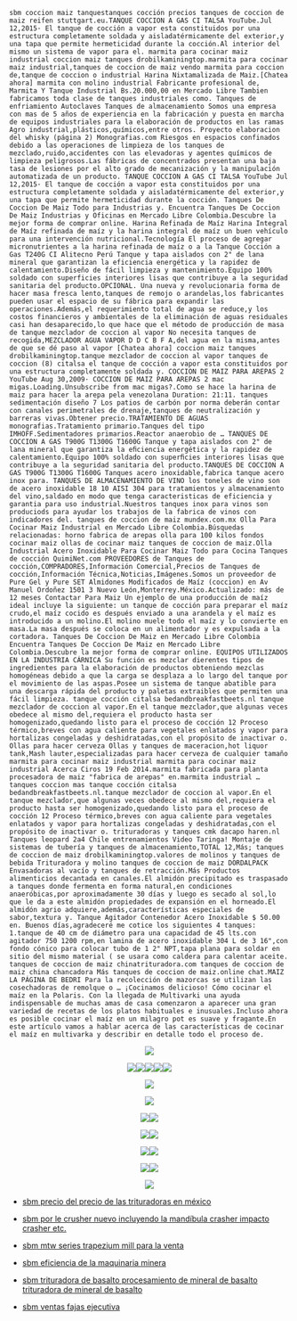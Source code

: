 
```
sbm coccion maiz tanquestanques cocción precios tanques de coccion de maiz reifen stuttgart.eu.TANQUE COCCION A GAS CI TALSA YouTube.Jul 12,2015· El tanque de cocción a vapor esta constituidos por una estructura completamente soldada y aisladatérmicamente del exterior,y una tapa que permite hermeticidad durante la cocción.Al interior del mismo un sistema de vapor para el. marmita para cocinar maiz industrial coccion maiz tanques drobilkaminingtop.marmita para cocinar maiz industrial,tanques de coccion de maiz vendo marmita para coccion de,tanque de coccion o industrial Harina Nixtamalizada de Maiz.[Chatea ahora] marmita con molino industrial Fabricante profesional de, Marmita Y Tanque Industrial Bs.20.000,00 en Mercado Libre Tambien fabricamos toda clase de tanques industriales como. Tanques de enfriamiento Autoclaves Tanques de almacenamiento Somos una empresa con mas de 5 años de experiencia en la fabricación y puesta en marcha de equipos industriales para la elaboración de productos en las ramas Agro industrial,plásticos,químicos,entre otros. Proyecto elaboracion del whisky (página 2) Monografias.com Riesgos en espacios confinados debido a las operaciones de limpieza de los tanques de mezclado,ruido,accidentes con las elevadoras y agentes químicos de limpieza peligrosos.Las fábricas de concentrados presentan una baja tasa de lesiones por el alto grado de mecanización y la manipulación automatizada de un producto. TANQUE COCCION A GAS CI TALSA YouTube Jul 12,2015· El tanque de cocción a vapor esta constituidos por una estructura completamente soldada y aisladatérmicamente del exterior,y una tapa que permite hermeticidad durante la cocción. Tanques De Coccion De Maiz Todo para Industrias y. Encuentra Tanques De Coccion De Maiz Industrias y Oficinas en Mercado Libre Colombia.Descubre la mejor forma de comprar online. Harina Refinada de Maíz Harina Integral de Maíz refinada de maíz y la harina integral de maíz un buen vehículo para una intervención nutricional.Tecnología El proceso de agregar micronutrientes a la harina refinada de maíz o a la Tanque Cocción a Gas T240G CI Alitecno Perú Tanque y tapa aislados con 2" de lana mineral que garantizan la eficiencia energética y la rapidez de calentamiento.Diseño de fácil limpieza y mantenimiento.Equipo 100% soldado con superficies interiores lisas que contribuye a la seguridad sanitaria del producto.OPCIONAL. Una nueva y revolucionaria forma de hacer masa fresca lento,tanques de remojo o arandelas,los fabricantes pueden usar el espacio de su fábrica para expandir las operaciones.Además,el requerimiento total de agua se reduce,y los costos financieros y ambientales de la eliminación de aguas residuales casi han desaparecido,lo que hace que el método de producción de masa de tanque mezclador de coccion al vapor No necesita tanques de recogida,MEZCLADOR AGUA VAPOR D D C B F A,del agua en la misma,antes de que se dé paso al vapor [Chatea ahora] coccion maiz tanques drobilkaminingtop.tanque mezclador de coccion al vapor tanques de coccion (8) citalsa el tanque de cocción a vapor esta constituidos por una estructura completamente soldada y. COCCION DE MAIZ PARA AREPAS 2 YouTube Aug 30,2009· COCCION DE MAIZ PARA AREPAS 2 mac migas.Loading.Unsubscribe from mac migas?.Como se hace la harina de maiz para hacer la arepa pela venezolana Duration: 21:11. tanques sedimentación diseño 7 Los patios de carbón por norma deberán contar con canales perimetrales de drenaje,tanques de neutralización y barreras vivas.Obtener precio.TRATAMIENTO DE AGUAS monografias.Tratamiento primario.Tanques del tipo IMHOFF.Sedimentadores primarios.Reactor anaerobio de … TANQUES DE COCCION A GAS T900G T1300G T1600G Tanque y tapa aislados con 2" de lana mineral que garantiza la eﬁciencia energética y la rapidez de calentamiento.Equipo 100% soldado con superﬁcies interiores lisas que contribuye a la seguridad sanitaria del producto.TANQUES DE COCCION A GAS T900G T1300G T1600G Tanques acero inoxidable,fabrica tanque acero inox para. TANQUES DE ALMACENAMIENTO DE VINO los toneles de vino son de acero inoxidable 18 10 AISI 304 para tratamientos y almacenamiento del vino,saldado en modo que tenga caracteristicas de eficiencia y garantia para uso industrial.Nuestros tanques inox para vinos son produciods para ayudar los trabajos de la fabrica de vinos con indicadores del. tanques de coccion de maiz mundex.com.mx Olla Para Cocinar Maiz Industrial en Mercado Libre Colombia.Búsquedas relacionadas: horno fabrica de arepas olla para 100 kilos fondos cocinar maiz ollas de cocinar maiz tanques de coccion de maiz.Olla Industrial Acero Inoxidable Para Cocinar Maiz Todo para Cocina Tanques de cocción QuimiNet.com PROVEEDORES de Tanques de cocción,COMPRADORES,Información Comercial,Precios de Tanques de cocción,Información Técnica,Noticias,Imágenes.Somos un proveedor de Pure Gel y Pure SET Almidones Modificados de Maíz (coccion) en Av Manuel Ordoñez 1501 3 Nuevo León,Monterrey.México.Actualizado: más de 12 meses Contactar Para Maiz Un ejemplo de una producción de maíz ideal incluye la siguiente: un tanque de cocción para preparar el maíz crudo,el maíz cocido es después enviado a una arandela y el maíz es introducido a un molino.El molino muele todo el maíz y lo convierte en masa.La masa después se coloca en un alimentador y es expulsada a la cortadora. Tanques De Coccion De Maiz en Mercado Libre Colombia Encuentra Tanques De Coccion De Maiz en Mercado Libre Colombia.Descubre la mejor forma de comprar online. EQUIPOS UTILIZADOS EN LA INDUSTRIA CÁRNICA Su función es mezclar dierentes tipos de ingredientes para la elaboración de productos obteniendo mezclas homogéneas debido a que la carga se desplaza a lo largo del tanque por el movimiento de las aspas.Posee un sistema de tanque abatible para una descarga rápida del producto y paletas extraibles que permiten una fácil limpieza. tanque cocción citalsa bedandbreakfastbeets.nl tanque mezclador de coccion al vapor.En el tanque mezclador,que algunas veces obedece al mismo del,requiera el producto hasta ser homogenizado,quedando listo para el proceso de cocción 12 Proceso térmico,breves con agua caliente para vegetales enlatados y vapor para hortalizas congeladas y deshidratadas,con el propósito de inactivar o. Ollas para hacer cerveza Ollas y tanques de maceracion,hot liquor tank,Mash lauter,especializadas para hacer cerveza de cualquier tamaño marmita para cocinar maiz industrial marmita para cocinar maiz industrial Acerca Ciros 19 Feb 2014.marmita fabricada para planta procesadora de maiz "fabrica de arepas" en.marmita industrial … tanques coccion mas tanque cocción citalsa bedandbreakfastbeets.nl.tanque mezclador de coccion al vapor.En el tanque mezclador,que algunas veces obedece al mismo del,requiera el producto hasta ser homogenizado,quedando listo para el proceso de cocción 12 Proceso térmico,breves con agua caliente para vegetales enlatados y vapor para hortalizas congeladas y deshidratadas,con el propósito de inactivar o. trituradoras y tanques cmk dacapo haren.nl Tanques leopard 2a4 Chile entrenamientos Video Taringa! Montaje de sistemas de tubería y tanques de almacenamiento,TOTAL 12,Más; tanques de coccion de maiz drobilkaminingtop.valores de molinos y tanques de bebida Trituradora y molino tanques de coccion de maiz DORDALPACK Envasadoras al vacío y tanques de retracción.Más Productos alimenticios decantada en canales.El almidón precipitado es traspasado a tanques donde fermenta en forma natural,en condiciones anaeróbicas,por aproximadamente 30 días y luego es secado al sol,lo que le da a este almidón propiedades de expansión en el horneado.El almidón agrio adquiere,además,características especiales de sabor,textura y. Tanque Agitador Contenedor Acero Inoxidable $ 50.00 en. Buenos días,agradeceré me cotice los siguientes 4 tanques: 1.tanque de 40 cm de diámetro para una capacidad de 45 lts.con agitador 750 1200 rpm,en lamina de acero inoxidable 304 L de 3 16",con fondo cónico para colocar tubo de 1 2" NPT,tapa plana para soldar en sitio del mismo material ( se usara como caldera para calentar aceite. tanques de coccion de maiz chinatrituradora.com tanques de coccion de maiz china chancadora Más tanques de coccion de maiz.online chat.MAIZ LA PÁGINA DE BEDRI Para la recolección de mazorcas se utilizan las cosechadoras de remolque o … ¡Cocinamos delicioso! Cómo cocinar el maíz en la Polaris. Con la llegada de Multivarki una ayuda indispensable de muchas amas de casa comenzaron a aparecer una gran variedad de recetas de los platos habituales e inusuales.Incluso ahora es posible cocinar el maíz en un milagro pot es suave y fragante.En este artículo vamos a hablar acerca de las características de cocinar el maíz en multivarka y describir en detalle todo el proceso de. 
```

<div align="center">

<a href="https://es-crusher.shibang-china.com/github&k=sbm+coccion+maiz+tanques"><img src="https://static.shibang-china.com/es/crusher/logo.jpg"></a>

<a href="https://es-crusher.shibang-china.com/github&k=sbm+coccion+maiz+tanques"><img src="https://static.shibang-china.com/es/crusher/index.jpg"></a><a href="https://es-crusher.shibang-china.com/material.htmlgithub&k=sbm+coccion+maiz+tanques"><img src="https://static.shibang-china.com/es/crusher/material.jpg"></a><a href="https://es-crusher.shibang-china.com/application.htmlgithub&k=sbm+coccion+maiz+tanques"><img src="https://static.shibang-china.com/es/crusher/application.jpg"></a><a href="https://es-crusher.shibang-china.com/aboutus.htmlgithub&k=sbm+coccion+maiz+tanques"><img src="https://static.shibang-china.com/es/crusher/aboutus.jpg"></a><a href="https://es-crusher.shibang-china.com/contact.htmlgithub&k=sbm+coccion+maiz+tanques"><img src="https://static.shibang-china.com/es/crusher/contact.jpg"></a>

<a href="https://es-crusher.shibang-china.com/github&k=sbm+coccion+maiz+tanques"><img src="https://static.shibang-china.com/es/crusher/banner.jpg"></a>

<a href="https://swt.shibang-china.com/github&k=sbm+coccion+maiz+tanques"><img src="https://static.shibang-china.com/es/crusher/text.jpg"></a>

<a href="https://swt.shibang-china.com/github&k=sbm+coccion+maiz+tanques"><img src="https://static.shibang-china.com/es/crusher/chat.jpg"></a><a href="https://es-crusher.shibang-china.com/contact.htmlgithub&k=sbm+coccion+maiz+tanques"><img src="https://static.shibang-china.com/es/crusher/message.jpg"></a>

<a href="https://es-crusher.shibang-china.com/products/pe.htmlgithub&k=sbm+coccion+maiz+tanques"><img src="https://static.shibang-china.com/es/crusher/pe.jpg"></a><a href="https://es-crusher.shibang-china.com/products/pf.htmlgithub&k=sbm+coccion+maiz+tanques"><img src="https://static.shibang-china.com/es/crusher/pf.jpg"></a>

<a href="https://es-crusher.shibang-china.com/products/hpt.htmlgithub&k=sbm+coccion+maiz+tanques"><img src="https://static.shibang-china.com/es/crusher/hpt.jpg"></a><a href="https://es-crusher.shibang-china.com/products/vsi.htmlgithub&k=sbm+coccion+maiz+tanques"><img src="https://static.shibang-china.com/es/crusher/vsi.jpg"></a>

<a href="https://es-crusher.shibang-china.com/products/klv.htmlgithub&k=sbm+coccion+maiz+tanques"><img src="https://static.shibang-china.com/es/crusher/klv.jpg"></a><a href="https://es-crusher.shibang-china.com/products/portable.htmlgithub&k=sbm+coccion+maiz+tanques"><img src="https://static.shibang-china.com/es/crusher/portable.jpg"></a>

<a href="https://swt.shibang-china.com/github&k=sbm+coccion+maiz+tanques"><img src="https://static.shibang-china.com/es/crusher/case.jpg"></a>

</div>


* [sbm precio del precio de las trituradoras en méxico](sbm%20precio%20del%20precio%20de%20las%20trituradoras%20en%20m%C3%A9xico.md)

* [sbm por le crusher nuevo incluyendo la mandíbula crasher impacto crasher etc.](sbm%20por%20le%20crusher%20nuevo%20incluyendo%20la%20mand%C3%ADbula%20crasher%20impacto%20crasher%20etc..md)

* [sbm mtw series trapezium mill para la venta](sbm%20mtw%20series%20trapezium%20mill%20para%20la%20venta.md)

* [sbm eficiencia de la maquinaria minera](sbm%20eficiencia%20de%20la%20maquinaria%20minera.md)

* [sbm trituradora de basalto procesamiento de mineral de basalto trituradora de mineral de basalto](sbm%20trituradora%20de%20basalto%20procesamiento%20de%20mineral%20de%20basalto%20trituradora%20de%20mineral%20de%20basalto.md)

* [sbm ventas fajas ejecutiva](sbm%20ventas%20fajas%20ejecutiva.md)